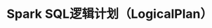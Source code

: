 Spark SQL逻辑计划（LogicalPlan）
===================================================================================
